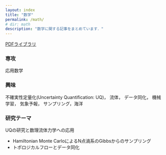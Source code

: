 ```yaml
---
layout: index
title: "数学"
permalink: /math/
# dir: math
description: "数学に関する記事をまとめています．"
---
```


[PDFライブラリ](/math/pdf_library)

### 専攻
応用数学

### 興味
不確実性定量化(Uncertainty Quantification: UQ)， 流体， データ同化， 機械学習， 気象予報， サンプリング，海洋

### 研究テーマ
UQの研究と数理流体力学への応用
- Hamiltonian Monte CarloによるN点渦系のGibbsからのサンプリング
- トポロジカルフローとデータ同化
